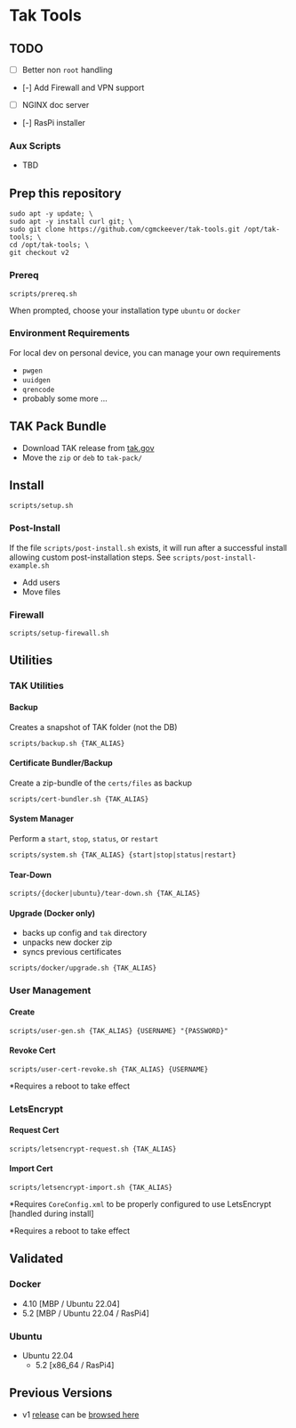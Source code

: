 # Tak Tools

## TODO

- [ ] Better non `root` handling
- [-] Add Firewall and VPN support
- [ ] NGINX doc server
- [-] RasPi installer

### Aux Scripts

- TBD

## Prep this repository

```
sudo apt -y update; \
sudo apt -y install curl git; \
sudo git clone https://github.com/cgmckeever/tak-tools.git /opt/tak-tools; \
cd /opt/tak-tools; \
git checkout v2
```

### Prereq

```
scripts/prereq.sh 
```

When prompted, choose your installation type `ubuntu` or `docker`

### Environment Requirements 

For local dev on personal device, you can manage your own requirements

- `pwgen`
- `uuidgen`
- `qrencode`
- probably some more ...

## TAK Pack Bundle

- Download TAK release from [tak.gov](tak.gov)
- Move the `zip` or `deb` to `tak-pack/` 

## Install

```
scripts/setup.sh
```

### Post-Install

If the file `scripts/post-install.sh` exists, it will run after a successful install allowing custom post-installation steps. See `scripts/post-install-example.sh`

- Add users
- Move files

### Firewall

```
scripts/setup-firewall.sh
```

## Utilities

### TAK Utilities

#### Backup 

Creates a snapshot of TAK folder (not the DB)

```
scripts/backup.sh {TAK_ALIAS}
```

#### Certificate Bundler/Backup

Create a zip-bundle of the `certs/files` as backup

```
scripts/cert-bundler.sh {TAK_ALIAS}
```

#### System Manager

Perform a `start`, `stop`, `status`, or `restart`

```
scripts/system.sh {TAK_ALIAS} {start|stop|status|restart}
```

#### Tear-Down

```
scripts/{docker|ubuntu}/tear-down.sh {TAK_ALIAS}
```

#### Upgrade (Docker only)

- backs up config and `tak` directory
- unpacks new docker zip
- syncs previous certificates

```
scripts/docker/upgrade.sh {TAK_ALIAS}
```

### User Management

#### Create 

```
scripts/user-gen.sh {TAK_ALIAS} {USERNAME} "{PASSWORD}"
```

#### Revoke Cert

```
scripts/user-cert-revoke.sh {TAK_ALIAS} {USERNAME}
```

\*Requires a reboot to take effect

### LetsEncrypt

#### Request Cert

```
scripts/letsencrypt-request.sh {TAK_ALIAS}
```

#### Import Cert

```
scripts/letsencrypt-import.sh {TAK_ALIAS}
```

\*Requires `CoreConfig.xml` to be properly configured to use LetsEncrypt [handled during install]

\*Requires a reboot to take effect


## Validated

### Docker

- 4.10 	[MBP / Ubuntu 22.04]
- 5.2 	[MBP / Ubuntu 22.04 / RasPi4]

### Ubuntu

- Ubuntu 22.04
	- 5.2 [x86_64 / RasPi4]

## Previous Versions

- v1 [release](https://github.com/cgmckeever/tak-tools/releases/tag/v1) can be [browsed here](https://github.com/cgmckeever/tak-tools/tree/v1)
